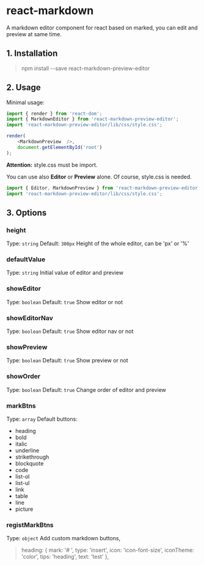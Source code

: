 # react-markdown
A markdown editor component for react based on marked, you can edit and preview at same time.

## 1. Installation 
> npm install --save react-markdown-preview-editor

## 2. Usage
Minimal usage:
```js
import { render } from 'react-dom';
import { MarkdownEditor } from 'react-markdown-preview-editor';
import 'react-markdown-preview-editor/lib/css/style.css';

render(
    <MarkdownPreview  />,
    document.getElementById('root')
);
```
**Attention:** style.css must be import.


You can use also **Editor** or  **Preview** alone. Of course, style.css is needed.
```js
import { Editor, MarkdownPreview } from 'react-markdown-preview-editor';
import 'react-markdown-preview-editor/lib/css/style.css';
```
## 3. Options
### height
Type: `string` Default: `300px`
Height of the whole editor, can be 'px' or '%'
### defaultValue
Type: `string`
Initial value of editor and preview
### showEditor
Type: `boolean` Default: `true`
Show editor or not
### showEditorNav
Type: `boolean` Default: `true`
Show editor nav or not
### showPreview
Type: `boolean` Default: `true`
Show preview or not
### showOrder
Type: `boolean` Default: `true`
Change order of editor and preview 
### markBtns
Type: `array`
Default buttons: 
* heading
* bold
* italic
* underline
* strikethrough
* blockquote
* code
* list-ol
* list-ul
* link
* table
* line
* picture

### registMarkBtns
Type: `object` 
Add custom markdown buttons, 
> heading: {
          mark: '# ',
          type: 'insert',
          icon: 'icon-font-size',
          iconTheme: 'color',
          tips: 'heading',
          text: 'test'
},


